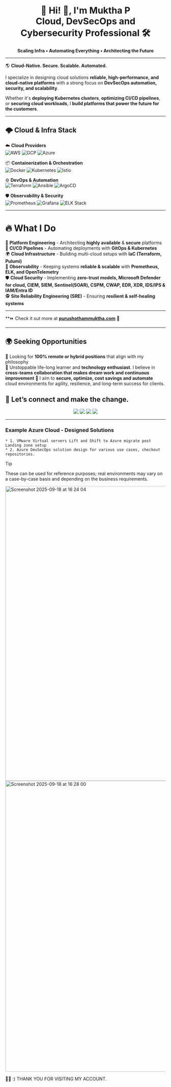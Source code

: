 <h1 align="center"><br>🚀 Hi! 👋, I'm Muktha P </br>
 Cloud, DevSecOps and Cybersecurity Professional 🛠️</h1>
<p align="center">
 <b>Scaling Infra • Automating Everything • Architecting the Future</b>
</p>

---
🌎 **Cloud-Native. Secure. Scalable. Automated.**

I specialize in designing cloud solutions **reliable, high-performance, and cloud-native platforms** with a strong focus on **DevSecOps automation, security, and scalability**.

Whether it's **deploying Kubernetes clusters**, **optimizing CI/CD pipelines**, or **securing cloud workloads**, I **build platforms that power the future for the customers**.

---
## 🌩️ Cloud & Infra Stack

☁️ **Cloud Providers**  
![AWS](https://img.shields.io/badge/AWS-232F3E?style=for-the-badge&logo=amazonaws&logoColor=white)
![GCP](https://img.shields.io/badge/GCP-4285F4?style=for-the-badge&logo=googlecloud&logoColor=white)
![Azure](https://img.shields.io/badge/Azure-0078D4?style=for-the-badge&logo=microsoftazure&logoColor=white)

📦 **Containerization & Orchestration**  
![Docker](https://img.shields.io/badge/Docker-2496ED?style=for-the-badge&logo=docker&logoColor=white)
![Kubernetes](https://img.shields.io/badge/Kubernetes-326CE5?style=for-the-badge&logo=kubernetes&logoColor=white)
![Istio](https://img.shields.io/badge/Istio-466BB0?style=for-the-badge&logo=istio&logoColor=white)

⚙️ **DevOps & Automation**  
![Terraform](https://img.shields.io/badge/Terraform-623CE4?style=for-the-badge&logo=terraform&logoColor=white)
![Ansible](https://img.shields.io/badge/Ansible-EE0000?style=for-the-badge&logo=ansible&logoColor=white)
![ArgoCD](https://img.shields.io/badge/ArgoCD-FD7E14?style=for-the-badge&logo=argo&logoColor=white)

🛡 **Observability & Security**  
![Prometheus](https://img.shields.io/badge/Prometheus-E6522C?style=for-the-badge&logo=prometheus&logoColor=white)
![Grafana](https://img.shields.io/badge/Grafana-F46800?style=for-the-badge&logo=grafana&logoColor=white)
![ELK Stack](https://img.shields.io/badge/ELK%20Stack-005571?style=for-the-badge&logo=elasticstack&logoColor=white)

---

# 🔥 What I Do

💾 **Platform Engineering** - Architecting **highly available** & **secure** platforms  
🚀 **CI/CD Pipelines** - Automating deployments with **GitOps & Kubernetes**  
🌍 **Cloud Infrastructure** - Building multi-cloud setups with **IaC (Terraform, Pulumi)**  
🔬 **Observability** - Keeping systems **reliable & scalable** with **Prometheus, ELK, and OpenTelemetry**  
🛡 **Cloud Security** - Implementing **zero-trust models, Microsoft Defender for cloud, CIEM, SIEM, Sentinel(SOAR), CSPM, CWAP, EDR, XDR, IDS/IPS & IAM/Entra ID**  
🕵️ **Site Reliability Engineering (SRE)** - Ensuring **resilient & self-healing systems**  

----

**⏩ Check it out more at **[purushothammuktha.com](https://purushothammuktha.com//)** 🚀

---

## 🌍 Seeking Opportunities
🔹 Looking for **100% remote or hybrid positions** that align with my philosophy  
🔹 Unstoppable life-long learner and **technology enthusiast**. I believe in **cross-teams collaboration that makes dream work and continuous improvement**
🔹 I aim to **secure, optimize, cost savings and automate** cloud environments for agility, resilience, and long-term success for clients.

## 🤝 Let’s connect and make the change.

<p align="center">
  <a href="https://purushothammuktha.com" target="_blank"><img src="https://img.shields.io/badge/Website-purushothammuktha.com-%23000000?style=for-the-badge"></a>
  <a href="https://linkedin.com/in/mpurushotham" target="_blank"><img src="https://img.shields.io/badge/LinkedIn-Connect-blue?style=for-the-badge&logo=linkedin"></a>
  <a href="mailto:purushotham.muktha@gmail.com"><img src="https://img.shields.io/badge/Email-Contact%20Me-red?style=for-the-badge&logo=gmail"></a>
  <a href="https://wa.me/+46764561036" target="_blank"><img src="https://img.shields.io/badge/WhatsApp-Chat%20Now-25D366?style=for-the-badge&logo=whatsapp"></a>
</p>


----

### Example Azure Cloud - Designed Solutions 
    * 1. VMware Virtual servers Lift and Shift to Azure migrate post Landing zone setup
    * 2. Azure DevSecOps solution design for various use cases, checkout repositories.

>[!TIP]
These can be used for reference purposes; real environments may vary on a case-by-case basis and depending on the business requirements.

<img width="1859" height="927" alt="Screenshot 2025-09-18 at 16 24 04" src="https://github.com/user-attachments/assets/49102bd2-bc47-4c23-bdd8-14cf0a6fe365" />
<img width="1878" height="915" alt="Screenshot 2025-09-18 at 16 28 00" src="https://github.com/user-attachments/assets/e314ee53-9555-4444-8fa1-8bcf5bec8fc7" />


👨‍💻 :) THANK YOU FOR VISITING MY ACCOUNT.
